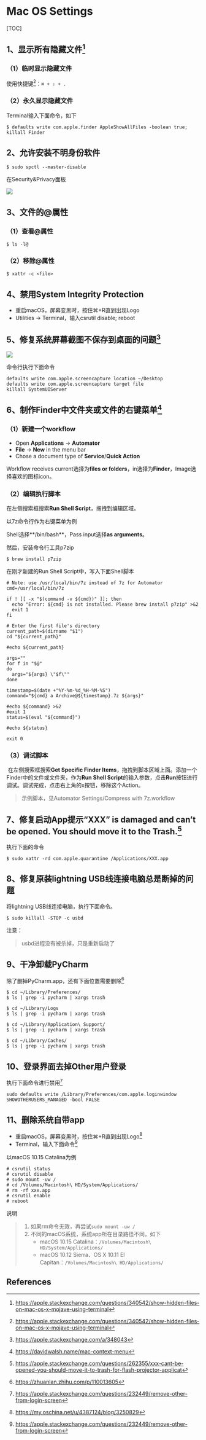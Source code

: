 # Mac OS Settings

[TOC]

## 1、显示所有隐藏文件[^1]

### （1）临时显示隐藏文件

使用快捷键[^6]：`⌘ + ⇧ + .`



### （2）永久显示隐藏文件

Terminal输入下面命令，如下

```shell
$ defaults write com.apple.finder AppleShowAllFiles -boolean true; killall Finder
```



## 2、允许安装不明身份软件

```shell
$ sudo spctl --master-disable
```



在Security&Privacy面板

![](images/1.png)



## 3、文件的@属性



### （1）查看@属性

```shell
$ ls -l@
```



### （2）移除@属性

```shell
$ xattr -c <file>
```



## 4、禁用System Integrity Protection



- 重启macOS，屏幕变黑时，按住⌘+R直到出现Logo
- Utilities -> Terminal，输入csrutil disable; reboot



## 5、修复系统屏幕截图不保存到桌面的问题[^3]



![](images/2.png)



命令行执行下面命令

```shell
defaults write com.apple.screencapture location ~/Desktop
defaults write com.apple.screencapture target file
killall SystemUIServer
```



## 6、制作Finder中文件夹或文件的右键菜单[^4]



### （1）新建一个workflow

* Open **Applications** -> **Automator**
* **File** -> **New** in the menu bar
* Chose a document type of **Service**/**Quick Action**

Workflow receives current选择为**files or folders**，in选择为**Finder**，Image选择喜欢的图标icon。



### （2）编辑执行脚本

在左侧搜索框搜索**Run Shell Script**，拖拽到编辑区域。



以7z命令行作为右键菜单为例

Shell选择**/bin/bash**，Pass input选择**as arguments**。



然后，安装命令行工具p7zip

```shell
$ brew install p7zip
```



在刚才新建的Run Shell Script中，写入下面Shell脚本

```shell
# Note: use /usr/local/bin/7z instead of 7z for Automator
cmd=/usr/local/bin/7z

if ! [[ -x "$(command -v ${cmd})" ]]; then
  echo "Error: ${cmd} is not installed. Please brew install p7zip" >&2
  exit 1
fi

# Enter the first file's directory
current_path=$(dirname "$1")
cd "${current_path}"

#echo ${current_path}

args=""
for f in "$@"
do
  args="${args} \"$f\""
done

timestamp=$(date +"%Y-%m-%d_%H-%M-%S")
command="${cmd} a Archive@${timestamp}.7z ${args}"

#echo ${command} >&2
#exit 1
status=$(eval "${command}")

#echo ${status}

exit 0
```



### （3）调试脚本

​        在左侧搜索框搜索**Get Specific Finder Items**，拖拽到脚本区域上面。添加一个Finder中的文件或文件夹，作为**Run Shell Script**的输入参数，点击**Run**按钮进行调试。调试完成，点击右上角的x按钮，移除这个Action。



> 示例脚本，见Automator Settings/Compress with 7z.workflow



## 7、修复启动App提示“XXX” is damaged and can’t be opened. You should move it to the Trash.[^5]



执行下面的命令

```shell
$ sudo xattr -rd com.apple.quarantine /Applications/XXX.app
```



## 8、修复原装lightning USB线连接电脑总是断掉的问题



将lightning USB线连接电脑，执行下面命令。

```shell
$ sudo killall -STOP -c usbd
```

注意：

> usbd进程没有被杀掉，只是重新启动了



## 9、干净卸载PyCharm

除了删掉PyCharm.app，还有下面位置需要删除[^7]

```shell
$ cd ~/Library/Preferences/
$ ls | grep -i pycharm | xargs trash

$ cd ~/Library/Logs
$ ls | grep -i pycharm | xargs trash

$ cd ~/Library/Application\ Support/
$ ls | grep -i pycharm | xargs trash

$ cd ~/Library/Caches/
$ ls | grep -i pycharm | xargs trash
```



## 10、登录界面去掉Other用户登录

执行下面命令进行禁用[^8]

```shell
sudo defaults write /Library/Preferences/com.apple.loginwindow SHOWOTHERUSERS_MANAGED -bool FALSE
```







## 11、删除系统自带app

- 重启macOS，屏幕变黑时，按住⌘+R直到出现Logo[^9]
- Terminal，输入下面命令[^8]

以macOS 10.15 Catalina为例

```shell
# csrutil status
# csrutil disable
# sudo mount -uw /
# cd /Volumes/Macintosh\ HD/System/Applications/
# rm -rf xxx.app
# csrutil enable
# reboot
```



说明

> 1. 如果rm命令无效，再尝试`sudo mount -uw /`
> 2. 不同的macOS系统，系统app所在目录路径不同，如下
>    * macOS 10.15 Catalina：`/Volumes/Macintosh\ HD/System/Applications/`
>    * macOS 10.12 Sierra、OS X 10.11 El Capitan：`/Volumes/Macintosh\ HD/Applications/`



## References

[^1]:https://apple.stackexchange.com/questions/340542/show-hidden-files-on-mac-os-x-mojave-using-terminal

[^2]:https://stackoverflow.com/questions/4833052/how-do-i-remove-the-extended-attributes-on-a-file-in-mac-os-x

[^3]:https://apple.stackexchange.com/a/348043

[^4]:https://davidwalsh.name/mac-context-menu

[^5]:https://apple.stackexchange.com/questions/262355/xxx-cant-be-opened-you-should-move-it-to-trash-for-flash-projector-applicat

[^6]:https://apple.stackexchange.com/questions/340542/show-hidden-files-on-mac-os-x-mojave-using-terminal

[^7]:https://zhuanlan.zhihu.com/p/110013605

[^8]:https://apple.stackexchange.com/questions/232449/remove-other-from-login-screen
[^9]:https://my.oschina.net/u/4387124/blog/3250829
[^10]:https://superuser.com/questions/1490326/how-to-delete-system-apps-in-macos-catalina

